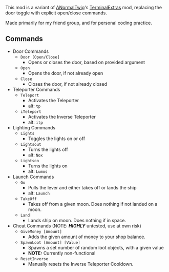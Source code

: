 This mod is a variant of [ANormalTwig](https://thunderstore.io/c/lethal-company/p/anormaltwig/)'s [TerminalExtras](https://thunderstore.io/c/lethal-company/p/anormaltwig/TerminalExtras/) mod, replacing the door toggle with explicit open/close commands.

Made primarily for my friend group, and for personal coding practice.

## Commands
* Door Commands
    * `Door [Open/Close]`
  	    * Opens or closes the door, based on provided argument
    * `Open`
        * Opens the door, if not already open
    * `Close`
        * Closes the door, if not already closed
* Teleporter Commands
    * `Teleport`
        * Activates the Teleporter
        * alt: `tp`
    * `iTeleport`
        * Activates the Inverse Teleporter
        * alt: `itp`
* Lighting Commands
    * `Lights`
        * Toggles the lights on or off
    * `Lightsout`
        * Turns the lights off
        * alt: `Nox`
    * `Lightson`
        * Turns the lights on
        * alt: `Lumos`
* Launch Commands
    * `Go`
        * Pulls the lever and either takes off or lands the ship
        * alt: `Launch`
    * `TakeOff`
        * Takes off from a given moon. Does nothing if not landed on a moon.
    * `Land`
        * Lands ship on moon. Does nothing if in space.
* Cheat Commands (NOTE: ***HIGHLY*** untested, use at own risk)
    * `GiveMoney [Amount]`
        * Adds the given amount of money to your shop balance.
    * `SpawnLoot [Amount] [Value]`
        * Spawns a set number of random loot objects, with a given value
        * **NOTE:** Currently non-functional
    * `ResetInverse`
        * Manually resets the Inverse Teleporter Cooldown.